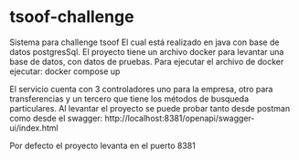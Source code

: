 # tsoof-challenge
Sistema para challenge tsoof 
El cual está realizado en java con base de datos postgresSql. El proyecto tiene un archivo docker para levantar una base de datos, con datos de pruebas.
Para ejecutar el archivo de docker ejecutar:
       docker compose up

El servicio cuenta con 3 controladores uno para la empresa, otro para transferencias y un tercero que tiene los métodos de busqueda particulares. Al levantar el proyecto se puede probar tanto desde postman como desde el swagger:
http://localhost:8381/openapi/swagger-ui/index.html

Por defecto el proyecto levanta en el puerto 8381
